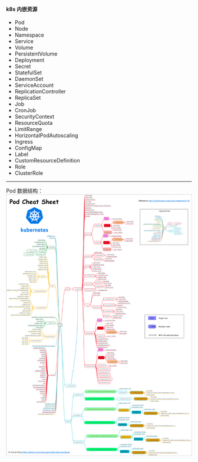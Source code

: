 #### k8s 内嵌资源

- Pod
- Node
- Namespace
- Service
- Volume
- PersistentVolume
- Deployment
- Secret
- StatefulSet
- DaemonSet
- ServiceAccount
- ReplicationController
- ReplicaSet
- Job
- CronJob
- SecurityContext
- ResourceQuota
- LimitRange
- HorizontalPodAutoscaling
- Ingress
- ConfigMap
- Label
- CustomResourceDefinition
- Role
- ClusterRole

---
Pod 数据结构：
![img.png](img.png)




